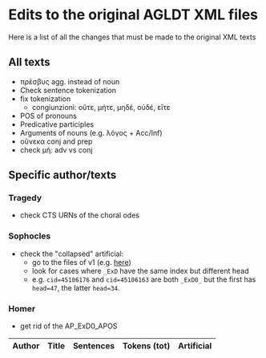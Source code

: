 # Edits to the original AGLDT XML files

Here is a list of all the changes that must be made to the original XML texts

## All texts

* πρέσβυς agg. instead of noun
* Check sentence tokenization
* fix tokenization
  * congiunzioni: οὔτε, μήτε, μηδέ, οὐδέ, εἴτε
* POS of pronouns
* Predicative participles
* Arguments of nouns (e.g. λόγος + Acc/Inf)
* οὕνεκα conj and prep
* check μή: adv vs conj

## Specific author/texts

### Tragedy

* check CTS URNs of the choral odes

### Sophocles

* check the "collapsed" artificial:
  * go to the files of v1 (e.g. [here](https://raw.githubusercontent.com/PerseusDL/treebank_data/master/v1/greek/data/tlg0011.tlg005.perseus-grc2.xml))
  * look for cases where `_ExD` have the same index but different head
  * e.g. `cid=45106176` and `cid=45106163` are both `_ExD0_` but the first has
  `head=47`, the latter `head=34`.  

### Homer

* get rid of the AP_ExD0_APOS

| Author    | Title  | Sentences | Tokens (tot)     | Artificial  	|
|---	|---	|---	|---	|--:	|